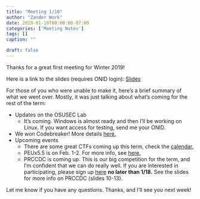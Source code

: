 ```yaml
---
title: "Meeting 1/10"
author: "Zander Work"
date: 2019-01-10T00:00:00-07:00
categories: ['Meeting Notes']
tags: []
caption: ""

draft: false
---
```


Thanks for a great first meeting for Winter 2019!

Here is a link to the slides (requires ONID login): [Slides](https://docs.google.com/presentation/d/1iU6j_7NhsbPOXRgbHcPgQRbTHEfxtfDn7uuZeX1RWU4/edit?usp=sharing)

For those of you who were unable to make it, here’s a brief summary of what we went over. Mostly, it was just talking about what’s coming for the rest of the term:

- Updates on the OSUSEC Lab
    - It’s coming. Windows is almost ready and then I’ll be working on Linux. If you want access for testing, send me your ONID.
- We won Codebreaker! More details [here.](https://www.osusec.org/nsa-codebreaker-challenge-2018-results/)
- Upcoming events
    - There are some great CTFs coming up this term, check the [calendar.](https://www.osusec.org/calendar/)
    - PEUx5.5 is on Feb. 1-2. For more info, see [here.](https://www.pnnl.gov/nationalsecurity/technical/capabilities/computing/peu.stm)
    - PRCCDC is coming up. This is our big competition for the term, and I’m confident that we can do really well. If you are interested in participating, please sign up [here](https://goo.gl/forms/Kb250ZUY8UmYBtmh1) **no later than 1/18.** See the slides for more info on PRCCDC (slides 10-13).

Let me know if you have any questions. Thanks, and I’ll see you next week!
